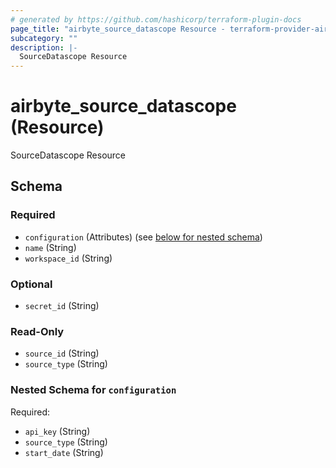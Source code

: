 ```yaml
---
# generated by https://github.com/hashicorp/terraform-plugin-docs
page_title: "airbyte_source_datascope Resource - terraform-provider-airbyte-new"
subcategory: ""
description: |-
  SourceDatascope Resource
---
```


# airbyte_source_datascope (Resource)

SourceDatascope Resource



<!-- schema generated by tfplugindocs -->
## Schema

### Required

- `configuration` (Attributes) (see [below for nested schema](#nestedatt--configuration))
- `name` (String)
- `workspace_id` (String)

### Optional

- `secret_id` (String)

### Read-Only

- `source_id` (String)
- `source_type` (String)

<a id="nestedatt--configuration"></a>
### Nested Schema for `configuration`

Required:

- `api_key` (String)
- `source_type` (String)
- `start_date` (String)


